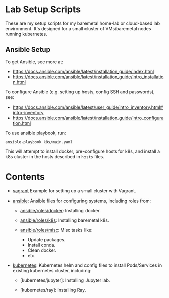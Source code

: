 Lab Setup Scripts
====

These are my setup scripts for my baremetal home-lab or cloud-based lab environment. It's designed
for a small cluster of VMs/baremetal nodes running kubernetes.

## Ansible Setup

To get Ansible, see more at:

- https://docs.ansible.com/ansible/latest/installation_guide/index.html
- https://docs.ansible.com/ansible/latest/installation_guide/intro_installation.html

To configure Ansible (e.g. setting up hosts, config SSH and passwords), see:

- https://docs.ansible.com/ansible/latest/user_guide/intro_inventory.html#intro-inventory
- https://docs.ansible.com/ansible/latest/installation_guide/intro_configuration.html


To use ansible playbook, run:

```
ansible-playbook k8s/main.yaml
```

This will attempt to install docker, pre-configure hosts for k8s, and install a k8s
cluster in the hosts described in `hosts` files.

# Contents

- [vagrant](vagrant/) Example for setting up a small cluster with Vagrant.

- [ansible](ansible/): Ansible files for configuring systems, including roles from:

  - [ansible/roles/docker](ansible/roles/docker): Installing docker.

  - [ansible/roles/k8s](ansible/roles/k8s): Installing baremetal k8s.

  - [ansible/roles/misc](ansible/roles/misc/): Misc tasks like:

    - Update packages.
    - Install conda.
    - Clean docker.
    - etc.

- [kubernetes](kubernetes): Kubernetes helm and config files to install Pods/Services
  in existing kubernetes cluster, including:

  - [kubernetes/jupyter]: Installing Jupyter lab.

  - [kubernetes/ray]: Installing Ray.